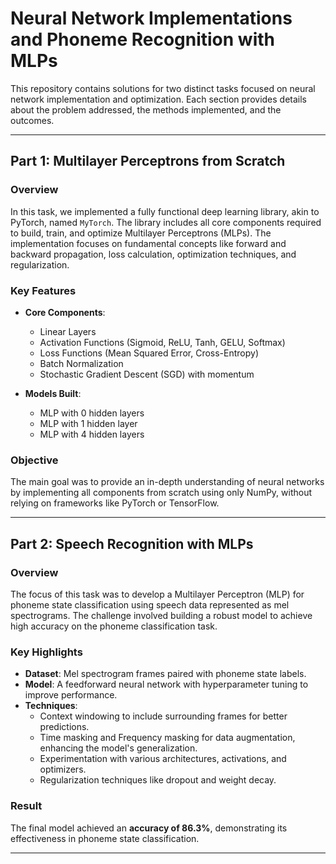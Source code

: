 # Neural Network Implementations and Phoneme Recognition with MLPs

This repository contains solutions for two distinct tasks focused on neural network implementation and optimization. Each section provides details about the problem addressed, the methods implemented, and the outcomes.

---

## Part 1: Multilayer Perceptrons from Scratch

### Overview
In this task, we implemented a fully functional deep learning library, akin to PyTorch, named `MyTorch`. The library includes all core components required to build, train, and optimize Multilayer Perceptrons (MLPs). The implementation focuses on fundamental concepts like forward and backward propagation, loss calculation, optimization techniques, and regularization.

### Key Features
- **Core Components**:
  - Linear Layers
  - Activation Functions (Sigmoid, ReLU, Tanh, GELU, Softmax)
  - Loss Functions (Mean Squared Error, Cross-Entropy)
  - Batch Normalization
  - Stochastic Gradient Descent (SGD) with momentum
  
- **Models Built**:
  - MLP with 0 hidden layers
  - MLP with 1 hidden layer
  - MLP with 4 hidden layers

### Objective
The main goal was to provide an in-depth understanding of neural networks by implementing all components from scratch using only NumPy, without relying on frameworks like PyTorch or TensorFlow.

---

## Part 2: Speech Recognition with MLPs

### Overview
The focus of this task was to develop a Multilayer Perceptron (MLP) for phoneme state classification using speech data represented as mel spectrograms. The challenge involved building a robust model to achieve high accuracy on the phoneme classification task.

### Key Highlights
- **Dataset**: Mel spectrogram frames paired with phoneme state labels.
- **Model**: A feedforward neural network with hyperparameter tuning to improve performance.
- **Techniques**:
  - Context windowing to include surrounding frames for better predictions.
  - Time masking and Frequency masking for data augmentation, enhancing the model's generalization.
  - Experimentation with various architectures, activations, and optimizers.
  - Regularization techniques like dropout and weight decay.

### Result
The final model achieved an **accuracy of 86.3%**, demonstrating its effectiveness in phoneme state classification.

---
